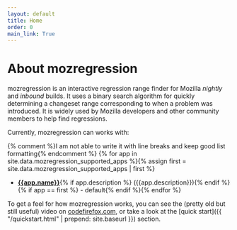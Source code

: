 ```yaml
---
layout: default
title: Home
order: 0
main_link: True
---
```


# About mozregression

mozregression is an interactive regression range finder for Mozilla *nightly*
and *inbound* builds. It uses a binary search algorithm for quickly determining
a changeset range corresponding to when a problem was introduced. It is widely
used by Mozilla developers and other community members to help find regressions.

Currently, mozregression can works with:

{% comment %}I am not able to write it with line breaks and keep good list formatting{% endcomment %}
{% for app in site.data.mozregression_supported_apps %}{% assign first = site.data.mozregression_supported_apps | first %}
- **[{{app.name}}]({{app.url}})**{% if app.description %} ({{app.description}}){% endif %}{% if app == first %} - default{% endif %}{% endfor %}

To get a feel for how mozregression works, you can see the (pretty old but still
useful) video on
[codefirefox.com](http://codefirefox.com/video/mozregression), or take a look at
the [quick start]({{ "/quickstart.html" | prepend: site.baseurl }}) section.
